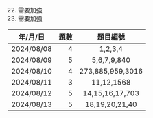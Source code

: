 22. 需要加強
703. 需要加強

|年/月/日          |題數          |題目編號
| --------         | -----:  | :----:  |
|2024/08/08        |4        |1,2,3,4 
|2024/08/09        |5        |5,6,7,9,840
|2024/08/10        |4        |273,885,959,3016
|2024/08/11        |3        |11,12,1568 
|2024/08/12        |5        |14,15,16,17,703 
|2024/08/13        |5        |18,19,20,21,40

